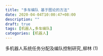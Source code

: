 ```yaml
---
title: "多车编队 基于图论的方法"
date: 2020-04-04T10:00:47+08:00
description: ""
draft: true
tags: [机器人,多车编队]
categories: [机器人]
---
```

多机器人系统任务分配及编队控制研究_柳林 (1)